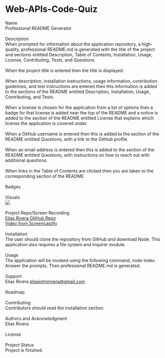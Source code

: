 # Web-APIs-Code-Quiz

Name
<br>
Professional README Generator
<br>
<br>
Description
<br>
When prompted for information about the application repository, a high-quality, professional README.md is generated with the title of the project and sections entitled Description, Table of Contents, Installation, Usage, License, Contributing, Tests, and Questions.
<br>
<br>
When the project title is entered then the title is displayed. 
<br>
<br>
When description, installation instructions, usage information, contribution guidelines, and test instructions are entered then this information is added to the sections of the README entitled Description, Installation, Usage, Contributing, and Tests. 
<br>
<br>
When a license is chosen for the application from a list of options then a badge for that license is added near the top of the README and a notice is added to the section of the README entitled License that explains which license the application is covered under.
<br>
<br>
When a GitHub username is entered then this is added to the section of the README entitled Questions, with a link to the GitHub profile.
<br>
<br>
When an email address is entered then this is added to the section of the README entitled Questions, with instructions on how to reach out with additional questions.
<br>
<br>
When links in the Table of Contents are clicked then you are taken to the corresponding section of the README.
<br>
<br>
Badges
<br>
<br>
Visuals
<br>
![](./gif/challenge.gif)
<br>
<br>
Project Repo/Screen Recording
<br>
[Elias Rivera GitHub Repo](https://github.com/eliasjrivera/Professional-README-Generator)
<br>
[Video from Screencastify](https://drive.google.com/file/d/1fYL1fy638frKxWa6u9lJ-Taz1r0HwZkW/view)
<br>
<br>
Installation
<br>
The user should clone the repository from GitHub and download Node. This application also requires a file system and inquirer module.
<br>
<br>
Usage
<br> 
The application will be invoked using the following command, node index. Answer the prompts. Then professional README.md is generated.
<br>
<br>
Support
<br>
Elias Rivera
eliasjohnrivera@gmail.com
<br>
<br>
Roadmap
<br>
<br>
Contributing
<br>
Contributors should read the installation section.
<br>
<br>
Authors and Acknowledgment 
<br>
Elias Rivera
<br>
<br>
License
<br>
<br>
Project Status 
<br>
Project is finished. 
